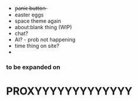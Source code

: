- p̶a̶n̶i̶c̶ ̶b̶u̶t̶t̶o̶n̶
- easter eggs
- space theme again 
- about:blank thing (WIP)
- chat?
- AI? - prob not happening 
- time thing on site?
- [<!--class="game-type simulator skill pve" and that stuff TODO later-->](https://github.com/nintendoboi2/nintendoboi2.github.io/blob/main/index.html#L312-L313)
### to be expanded on

# PROXYYYYYYYYYYYYY
